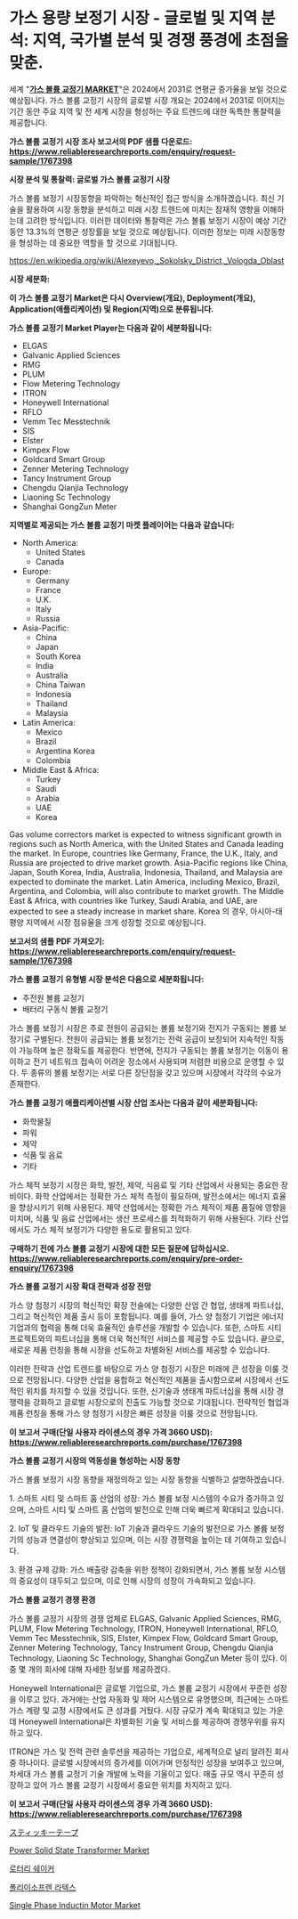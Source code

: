 <p><h1>가스 용량 보정기 시장 - 글로벌 및 지역 분석: 지역, 국가별 분석 및 경쟁 풍경에 초점을 맞춘.</h1></p><p>세계 "<strong><a href="https://www.reliableresearchreports.com/global-gas-volume-correctors-market-r1767398">가스 볼륨 교정기 MARKET</a></strong>"은 2024에서 2031로 연평균 증가율을 보일 것으로 예상됩니다. 가스 볼륨 교정기 시장의 글로벌 시장 개요는 2024에서 2031로 이어지는 기간 동안 주요 지역 및 전 세계 시장을 형성하는 주요 트렌드에 대한 독특한 통찰력을 제공합니다.</p>
<p><strong>가스 볼륨 교정기 시장 조사 보고서의 PDF 샘플 다운로드: <a href="https://www.reliableresearchreports.com/enquiry/request-sample/1767398">https://www.reliableresearchreports.com/enquiry/request-sample/1767398</a></strong></p>
<p><strong>시장 분석 및 통찰력: 글로벌 가스 볼륨 교정기 시장</strong></p>
<p><p>가스 볼륨 보정기 시장동향을 파악하는 혁신적인 접근 방식을 소개하겠습니다. 최신 기술을 활용하여 시장 동향을 분석하고 미래 시장 트렌드에 미치는 잠재적 영향을 이해하는데 고려한 방식입니다. 이러한 데이터와 통찰력은 가스 볼륨 보정기 시장이 예상 기간 동안 13.3%의 연평균 성장률을 보일 것으로 예상됩니다. 이러한 정보는 미래 시장동향을 형성하는 데 중요한 역할을 할 것으로 기대됩니다.</p></p>
<p><a href="%7CAUTHORITHY_DOMAIN_URL%7C">https://en.wikipedia.org/wiki/Alexeyevo,_Sokolsky_District,_Vologda_Oblast</a></p>
<p><strong>시장 세분화:</strong></p>
<p><strong>이 가스 볼륨 교정기 Market은 다시 Overview(개요), Deployment(개요), Application(애플리케이션) 및 Region(지역)으로 분류됩니다.</strong></p>
<p><strong>가스 볼륨 교정기 Market Player는 다음과 같이 세분화됩니다:</strong></p>
<p><ul><li>ELGAS</li><li>Galvanic Applied Sciences</li><li>RMG</li><li>PLUM</li><li>Flow Metering Technology</li><li>ITRON</li><li>Honeywell International</li><li>RFLO</li><li>Vemm Tec Messtechnik</li><li>SIS</li><li>EIster</li><li>Kimpex Flow</li><li>Goldcard Smart Group</li><li>Zenner Metering Technology</li><li>Tancy Instrument Group</li><li>Chengdu Qianjia Technology</li><li>Liaoning Sc Technology</li><li>Shanghai GongZun Meter</li></ul></p>
<p><strong>지역별로 제공되는 가스 볼륨 교정기 마켓 플레이어는 다음과 같습니다:</strong></p>
<p><ul>
    <li>
        North America:
        <ul>
            <li>United States</li>
            <li>Canada</li>
        </ul>
    </li>
    <li>
        Europe:
        <ul>
            <li>Germany</li>
            <li>France</li>
            <li>U.K.</li>
            <li>Italy</li>
            <li>Russia</li>
        </ul>
    </li>
    <li>
        Asia-Pacific:
        <ul>
            <li>China</li>
            <li>Japan</li>
            <li>South Korea</li>
            <li>India</li>
            <li>Australia</li>
            <li>China Taiwan</li>
            <li>Indonesia</li>
            <li>Thailand</li>
            <li>Malaysia</li>
        </ul>
    </li>
    <li>
        Latin America:
        <ul>
            <li>Mexico</li>
            <li>Brazil</li>
            <li>Argentina Korea</li>
            <li>Colombia</li>
        </ul>
    </li>
    <li>
        Middle East & Africa:
        <ul>
            <li>Turkey</li>
            <li>Saudi</li>
            <li>Arabia</li>
            <li>UAE</li>
            <li>Korea</li>
        </ul>
    </li>
    </ul></p>
<p><p>Gas volume correctors market is expected to witness significant growth in regions such as North America, with the United States and Canada leading the market. In Europe, countries like Germany, France, the U.K., Italy, and Russia are projected to drive market growth. Asia-Pacific regions like China, Japan, South Korea, India, Australia, Indonesia, Thailand, and Malaysia are expected to dominate the market. Latin America, including Mexico, Brazil, Argentina, and Colombia, will also contribute to market growth. The Middle East & Africa, with countries like Turkey, Saudi Arabia, and UAE, are expected to see a steady increase in market share. Korea 의 경우, 아시아-태평양 지역에서 시장 점유율을 크게 성장할 것으로 예상됩니다.</p></p>
<p><strong>보고서의 샘플 PDF 가져오기: <a href="https://www.reliableresearchreports.com/enquiry/request-sample/1767398">https://www.reliableresearchreports.com/enquiry/request-sample/1767398</a></strong></p>
<p><strong>가스 볼륨 교정기 유형별 시장 분석은 다음으로 세분화됩니다:</strong></p>
<p><ul><li>주전원 볼륨 교정기</li><li>배터리 구동식 볼륨 교정기</li></ul></p>
<p><p>가스 볼륨 보정기 시장은 주로 전원이 공급되는 볼륨 보정기와 전지가 구동되는 볼륨 보정기로 구별된다. 전원이 공급되는 볼륨 보정기는 전력 공급이 보장되어 지속적인 작동이 가능하며 높은 정확도를 제공한다. 반면에, 전지가 구동되는 볼륨 보정기는 이동이 용이하고 전기 네트워크 접속이 어려운 장소에서 사용되며 저렴한 비용으로 운영할 수 있다. 두 종류의 볼륨 보정기는 서로 다른 장단점을 갖고 있으며 시장에서 각각의 수요가 존재한다.</p></p>
<p><strong>가스 볼륨 교정기 애플리케이션별 시장 산업 조사는 다음과 같이 세분화됩니다:</strong></p>
<p><ul><li>화학물질</li><li>파워</li><li>제약</li><li>식품 및 음료</li><li>기타</li></ul></p>
<p><p>가스 체적 보정기 시장은 화학, 발전, 제약, 식음료 및 기타 산업에서 사용되는 중요한 장비이다. 화학 산업에서는 정확한 가스 체적 측정이 필요하며, 발전소에서는 에너지 효율을 향상시키기 위해 사용된다. 제약 산업에서는 정확한 가스 체적이 제품 품질에 영향을 미치며, 식품 및 음료 산업에서는 생산 프로세스를 최적화하기 위해 사용된다. 기타 산업에서도 가스 체적 보정기가 다양한 용도로 활용되고 있다.</p></p>
<p><strong>구매하기 전에 가스 볼륨 교정기 시장에 대한 모든 질문에 답하십시오. <a href="https://www.reliableresearchreports.com/enquiry/pre-order-enquiry/1767398">https://www.reliableresearchreports.com/enquiry/pre-order-enquiry/1767398</a></strong></p>
<p><strong>가스 볼륨 교정기 시장 확대 전략과 성장 전망</strong></p>
<p><p>가스 양 첨정기 시장의 혁신적인 확장 전술에는 다양한 산업 간 협업, 생태계 파트너십, 그리고 혁신적인 제품 출시 등이 포함됩니다. 예를 들어, 가스 양 첨정기 기업은 에너지 기업과의 협력을 통해 더욱 효율적인 솔루션을 개발할 수 있습니다. 또한, 스마트 시티 프로젝트와의 파트너십을 통해 더욱 혁신적인 서비스를 제공할 수도 있습니다. 끝으로, 새로운 제품 런칭을 통해 시장을 선도하고 차별화된 서비스를 제공할 수 있습니다.</p><p>이러한 전략과 산업 트렌드를 바탕으로 가스 양 첨정기 시장은 미래에 큰 성장을 이룰 것으로 전망됩니다. 다양한 산업을 융합하고 혁신적인 제품을 출시함으로써 시장에서 선도적인 위치를 차지할 수 있을 것입니다. 또한, 신기술과 생태계 파트너십을 통해 시장 경쟁력을 강화하고 글로벌 시장으로의 진출도 가능할 것으로 기대됩니다. 전략적인 협업과 제품 런칭을 통해 가스 양 첨정기 시장은 빠른 성장을 이룰 것으로 전망됩니다.</p></p>
<p><strong>이 보고서 구매(단일 사용자 라이센스의 경우 가격 3660 USD): <a href="https://www.reliableresearchreports.com/purchase/1767398">https://www.reliableresearchreports.com/purchase/1767398</a></strong></p>
<p><strong>가스 볼륨 교정기 시장의 역동성을 형성하는 시장 동향</strong></p>
<p><p>가스 볼륨 보정기 시장 동향을 재정의하고 있는 시장 동향을 식별하고 설명하겠습니다.</p><p>1. 스마트 시티 및 스마트 홈 산업의 성장: 가스 볼륨 보정 시스템의 수요가 증가하고 있으며, 스마트 시티 및 스마트 홈 산업의 발전으로 인해 더욱 빠르게 확대되고 있습니다.</p><p>2. IoT 및 클라우드 기술의 발전: IoT 기술과 클라우드 기술의 발전으로 가스 볼륨 보정기의 성능과 연결성이 향상되고 있으며, 이는 시장 경쟁력을 높이는 데 기여하고 있습니다.</p><p>3. 환경 규제 강화: 가스 배출량 감축을 위한 정책이 강화되면서, 가스 볼륨 보정 시스템의 중요성이 대두되고 있으며, 이로 인해 시장의 성장이 가속화되고 있습니다.</p></p>
<p><strong>가스 볼륨 교정기 경쟁 환경</strong></p>
<p><p>가스 볼륨 교정기 시장의 경쟁 업체로 ELGAS, Galvanic Applied Sciences, RMG, PLUM, Flow Metering Technology, ITRON, Honeywell International, RFLO, Vemm Tec Messtechnik, SIS, EIster, Kimpex Flow, Goldcard Smart Group, Zenner Metering Technology, Tancy Instrument Group, Chengdu Qianjia Technology, Liaoning Sc Technology, Shanghai GongZun Meter 등이 있다. 이 중 몇 개의 회사에 대해 자세한 정보를 제공하겠다.</p><p>Honeywell International은 글로벌 기업으로, 가스 볼륨 교정기 시장에서 꾸준한 성장을 이루고 있다. 과거에는 산업 자동화 및 제어 시스템으로 유명했으며, 최근에는 스마트 가스 계량 및 교정 시장에서도 큰 성과를 거뒀다. 시장 규모가 계속 확대되고 있는 가운데 Honeywell International은 차별화된 기술 및 서비스를 제공하여 경쟁우위를 유지하고 있다.</p><p>ITRON은 가스 및 전력 관련 솔루션을 제공하는 기업으로, 세계적으로 널리 알려진 회사 중 하나이다. 글로벌 시장에서의 증가세를 이어가며 안정적인 성장을 보여주고 있으며, 차세대 가스 볼륨 교정기 기술 개발에 노력을 기울이고 있다. 매출 규모 역시 꾸준히 성장하고 있어 가스 볼륨 교정기 시장에서 중요한 위치를 차지하고 있다.</p></p>
<p><strong>이 보고서 구매(단일 사용자 라이센스의 경우 가격 3660 USD): <a href="https://www.reliableresearchreports.com/purchase/1767398">https://www.reliableresearchreports.com/purchase/1767398</a></strong></p>
<p><p><a href="https://medium.com/@ridleydamion/%E7%B2%98%E7%9D%80%E3%83%86%E3%83%BC%E3%83%97%E5%B8%82%E5%A0%B4-%E3%82%B0%E3%83%AD%E3%83%BC%E3%83%90%E3%83%AB%E5%B8%82%E5%A0%B4%E3%82%B7%E3%82%A7%E3%82%A2%E3%81%A8%E3%83%A9%E3%83%B3%E3%82%AD%E3%83%B3%E3%82%B0-%E7%B7%8F%E5%A3%B2%E4%B8%8A%E3%81%8A%E3%82%88%E3%81%B3%E9%9C%80%E8%A6%81%E4%BA%88%E6%B8%AC-2024%E5%B9%B4-2031%E5%B9%B4-b7a92af6644b">スティッキーテープ</a></p><p><a href="https://medium.com/@samantha.welch56767/power-solid-state-transformer-market-growth-outlook-from-2024-to-2031-and-it-is-projecting-at-13-7-40e9d5e4330a">Power Solid State Transformer Market</a></p><p><a href="https://medium.com/@derrickmafrks96745/%EB%A1%9C%ED%84%B0%EB%A6%AC-%EC%89%90%EC%9D%B4%EC%BB%A4-%EC%8B%9C%EC%9E%A5-%EA%B7%9C%EB%AA%A8-%EB%B0%8F-%EC%A0%90%EC%9C%A0%EC%9C%A8-%EB%B6%84%EC%84%9D-%EC%84%B1%EC%9E%A5-%EC%B6%94%EC%9D%B4-%EB%B0%8F-%EC%98%88%EC%B8%A1-2024-2031-a7ec09a11dc9">로터리 쉐이커</a></p><p><a href="https://medium.com/@joshuapierce88/%EC%A0%84-%EC%84%B8%EA%B3%84-%ED%8F%B4%EB%A6%AC%EC%9D%B4%EC%86%8C%ED%94%84%EB%A0%8C-%EB%9D%BC%ED%85%8D%EC%8A%A4-%EC%8B%9C%EC%9E%A5-%EB%B2%94%EC%9C%84%EC%97%90-%EB%8C%80%ED%95%9C-%EC%8B%AC%EC%B8%B5-%EB%B6%84%EC%84%9D%EA%B3%BC-2024%EB%85%84%EB%B6%80%ED%84%B0-2031%EB%85%84%EA%B9%8C%EC%A7%80-%EC%98%88%EC%83%81%EB%90%9C-10-4-cagr%EC%9D%98-%EB%B9%A0%EB%A5%B4%EA%B2%8C-%EC%84%B1%EC%9E%A5%ED%95%98%EB%8A%94-%EC%A0%84%EB%A7%9D-24e2137967f1">폴리이소프렌 라텍스</a></p><p><a href="https://medium.com/@samantha.welch56767/single-phase-inductin-motor-market-size-share-trends-analysis-report-by-product-capacitor-start-3354bd4d4e4d">Single Phase Inductin Motor Market</a></p></p>